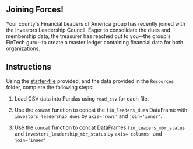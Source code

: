 ## Joining Forces!

Your county's Financial Leaders of America group has recently joined with the Investors Leadership Council. Eager to consolidate the dues and membership data, the treasurer has reached out to you--the group's FinTech guru--to create a master ledger containing financial data for both organizations.

## Instructions

Using the [starter-file](Unsolved/joining_forces.ipynb) provided, and the data provided in the `Resources` folder, complete the following steps:

1. Load CSV data into Pandas using `read_csv` for each file.

2. Use the `concat` function to concat the `fin_leaders_dues` DataFrame with `investors_leadership_dues` by `axis='rows'` and `join='inner'`.

3. Use the `concat` function to concat DataFrames `fin_leaders_mbr_status` and `investors_leadership_mbr_status` by `axis='columns'` and `join='inner'`.
